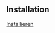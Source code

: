 ## Installation
[Installieren](https://github.com/MomoSHL/Dual-Carrier-Formatter/raw/refs/heads/main/Main.user.js)

